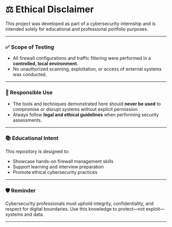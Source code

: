 # ⚖️ Ethical Disclaimer

This project was developed as part of a cybersecurity internship and is intended solely for educational and professional portfolio purposes.

---

### ✅ Scope of Testing
- All firewall configurations and traffic filtering were performed in a **controlled, local environment**.
- No unauthorized scanning, exploitation, or access of external systems was conducted.

---

### 🚫 Responsible Use
- The tools and techniques demonstrated here should **never be used** to compromise or disrupt systems without explicit permission.
- Always follow **legal and ethical guidelines** when performing security assessments.

---

### 📚 Educational Intent
This repository is designed to:
- Showcase hands-on firewall management skills
- Support learning and interview preparation
- Promote ethical cybersecurity practices

---

### 🛡️ Reminder
Cybersecurity professionals must uphold integrity, confidentiality, and respect for digital boundaries. Use this knowledge to protect—not exploit—systems and data.

---
